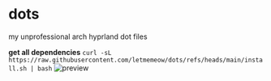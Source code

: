 # dots
my unprofessional arch hyprland dot files

**get all dependencies**
```curl -sL https://raw.githubusercontent.com/letmemeow/dots/refs/heads/main/install.sh | bash```
![preview](https://github.com/letmemeow/dots/blob/main/preview.png?raw=true)

